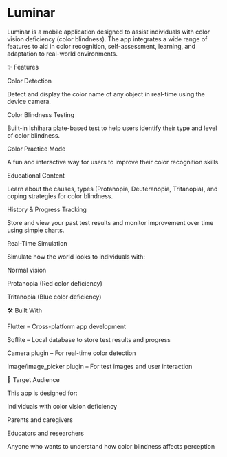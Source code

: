 
# Luminar
Luminar is a  mobile application designed to assist individuals with color vision deficiency (color blindness). The app integrates a wide range of features to aid in color recognition, self-assessment, learning, and adaptation to real-world environments. 

✨ Features
 
 Color Detection
 
Detect and display the color name of any object in real-time using the device camera.

 Color Blindness Testing
 
Built-in Ishihara plate-based test to help users identify their type and level of color blindness.

 Color Practice Mode
 
A fun and interactive way for users to improve their color recognition skills.

 Educational Content
 
Learn about the causes, types (Protanopia, Deuteranopia, Tritanopia), and coping strategies for color blindness.

 History & Progress Tracking
 
Store and view your past test results and monitor improvement over time using simple charts.

 Real-Time Simulation
 
Simulate how the world looks to individuals with:

Normal vision

Protanopia (Red color deficiency)

Tritanopia (Blue color deficiency)

🛠️ Built With

Flutter – Cross-platform app development

Sqflite – Local database to store test results and progress

Camera plugin – For real-time color detection

Image/image_picker plugin – For test images and user interaction

📱 Target Audience

This app is designed for:

Individuals with color vision deficiency

Parents and caregivers

Educators and researchers

Anyone who wants to understand how color blindness affects perception



